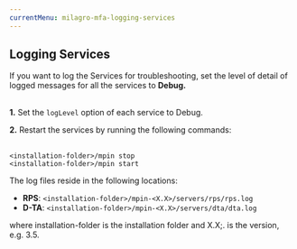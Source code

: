 ```yaml
---
currentMenu: milagro-mfa-logging-services
---
```


## Logging Services

If you want to log the Services for troubleshooting, set the level of detail of logged messages for all the services to **Debug.**<br /><br />

**1.** Set the `logLevel` option of each service to Debug.

**2.** Restart the services by running the following commands:<br /><br />
```
<installation-folder>/mpin stop
<installation-folder>/mpin start
```
The log files reside in the following locations:

- **RPS**: `<installation-folder>/mpin-<X.X>/servers/rps/rps.log`
- **D-TA**: `<installation-folder>/mpin-<X.X>/servers/dta/dta.log`

where installation-folder is the installation folder and X.X;. is the version, e.g. 3.5.
